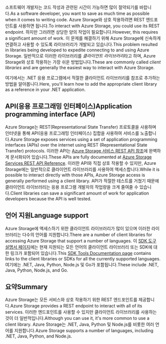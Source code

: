 <span data-ttu-id="ba26c-101">소프트웨어 개발자는 코드 작성과 관련된 시간이 가능하면 많이 절약되기를 바랍니다.</span><span class="sxs-lookup"><span data-stu-id="ba26c-101">As a software developer, you want to save as much time as possible when it comes to writing code.</span></span> <span data-ttu-id="ba26c-102">Azure Storage와 상호 작용하려면 REST 엔드포인트를 사용하면 됩니다.</span><span class="sxs-lookup"><span data-stu-id="ba26c-102">To interact with Azure Storage, you could use its REST endpoint.</span></span> <span data-ttu-id="ba26c-103">하지만 그러려면 상당한 양의 작업이 필요합니다.</span><span class="sxs-lookup"><span data-stu-id="ba26c-103">However, this requires a significant amount of work.</span></span> <span data-ttu-id="ba26c-104">이 문제를 해결하기 위해 Azure Storage에 신속하게 연결하고 사용할 수 있도록 라이브러리가 개발되고 있습니다.</span><span class="sxs-lookup"><span data-stu-id="ba26c-104">This problem resulted in libraries being developed to expedite connecting to and using Azure Storage.</span></span> <span data-ttu-id="ba26c-105">일반적으로 이러한 라이브러리를 *클라이언트 라이브러리*라고 하며, Azure Storage와 상호 작용하는 가장 쉬운 방법입니다.</span><span class="sxs-lookup"><span data-stu-id="ba26c-105">These are commonly called *client libraries* and are generally the easiest way to interact with Azure Storage.</span></span> 

<span data-ttu-id="ba26c-106">여기에서는 .NET 응용 프로그램에서 적절한 클라이언트 라이브러리를 참조로 추가하는 방법을 알아봅니다.</span><span class="sxs-lookup"><span data-stu-id="ba26c-106">Here, you'll learn how to add the appropriate client library as a reference in your .NET application.</span></span>

## <a name="application-programming-interface-api"></a><span data-ttu-id="ba26c-107">API(응용 프로그래밍 인터페이스)</span><span class="sxs-lookup"><span data-stu-id="ba26c-107">Application programming interface (API)</span></span>

<span data-ttu-id="ba26c-108">Azure Storage는 REST(Representational State Transfer) 프로토콜을 사용하며 인터넷을 통해 API(응용 프로그래밍 인터페이스) 집합을 사용하여 서비스를 노출합니다.</span><span class="sxs-lookup"><span data-stu-id="ba26c-108">Azure Storage exposes services using a set of application programming interfaces (APIs) over the internet using REST (Representational State Transfer) protocols.</span></span> <span data-ttu-id="ba26c-109">이러한 API는 [Azure Storage 서비스 REST API 참조](https://docs.microsoft.com/rest/api/storageservices/)에 완벽하게 문서화되어 있습니다.</span><span class="sxs-lookup"><span data-stu-id="ba26c-109">These APIs are fully documented at [Azure Storage Services REST API Reference](https://docs.microsoft.com/rest/api/storageservices/).</span></span> <span data-ttu-id="ba26c-110">이러한 API와 직접 상호 작용할 수 있지만, Azure Storage에는 일반적으로 클라이언트 라이브러리를 사용하여 액세스합니다.</span><span class="sxs-lookup"><span data-stu-id="ba26c-110">While it is possible to interact directly with those APIs, Azure Storage access is generally performed using a client library.</span></span> <span data-ttu-id="ba26c-111">API가 적절한 테스트를 거쳤기 때문에 클라이언트 라이브러리는 응용 프로그램 개발자의 작업량을 크게 줄여줄 수 있습니다.</span><span class="sxs-lookup"><span data-stu-id="ba26c-111">Client libraries can save a significant amount of work for application developers because the API is well tested.</span></span>

## <a name="language-support"></a><span data-ttu-id="ba26c-112">언어 지원</span><span class="sxs-lookup"><span data-stu-id="ba26c-112">Language support</span></span>

<span data-ttu-id="ba26c-113">Azure Storage에 액세스하기 위한 클라이언트 라이브러리가 많이 있으며 이러한 라이브러리는 다수의 언어를 지원합니다.</span><span class="sxs-lookup"><span data-stu-id="ba26c-113">There are a number of client libraries for accessing Azure Storage that support a number of languages.</span></span> <span data-ttu-id="ba26c-114">이 [SDK 도구 설명서 페이지](https://docs.microsoft.com/azure/#pivot=sdkstools)에는 현재 지원되는 모든 언어의 클라이언트 라이브러리 또는 SDK에 대한 링크가 포함되어 있습니다.</span><span class="sxs-lookup"><span data-stu-id="ba26c-114">This [SDK Tools Documentation page](https://docs.microsoft.com/azure/#pivot=sdkstools) contains links to the client libraries or SDKs for all the currently supported languages.</span></span> <span data-ttu-id="ba26c-115">여기에는 .NET, Java, Python, Node.js 및 Go가 포함됩니다.</span><span class="sxs-lookup"><span data-stu-id="ba26c-115">These include .NET, Java, Python, Node.js, and Go.</span></span>

## <a name="summary"></a><span data-ttu-id="ba26c-116">요약</span><span class="sxs-lookup"><span data-stu-id="ba26c-116">Summary</span></span>

<span data-ttu-id="ba26c-117">Azure Storage는 모든 서비스와 상호 작용하기 위한 REST 엔드포인트를 제공합니다.</span><span class="sxs-lookup"><span data-stu-id="ba26c-117">Azure Storage provides a REST endpoint to interact with all of its services.</span></span> <span data-ttu-id="ba26c-118">이러한 엔드포인트를 사용할 수 있지만 클라이언트 라이브러리를 사용하는 것이 더 일반적입니다.</span><span class="sxs-lookup"><span data-stu-id="ba26c-118">Although you can use it, it's more common to use a client library.</span></span> <span data-ttu-id="ba26c-119">Azure Storage는 .NET, Java, Python 및 Node.js를 비롯한 여러 언어를 지원합니다.</span><span class="sxs-lookup"><span data-stu-id="ba26c-119">Azure Storage supports a number of languages, including .NET, Java, Python, and Node.js.</span></span>
